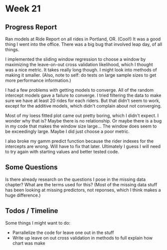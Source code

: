 # Week 21

## Progress Report

Ran models at Ride Report on all rides in Portland, OR. (Cool!) It was a good
thing I went into the office. There was a big bug that involved leap day, of
all things.

I implemented the sliding window regression to choose a window by maximizing
the leave-on-out cross validation likelihood, which I thought was a nice metric.
It takes really long though. I might look into methods of making it smaller.
(Also, note to self: do tests on large sample sizes to get more performance 
information.)

I had a few problems with getting models to converge. All of the random
intercept models gave a failure to converge. I tried filtering the data to make
sure we have at least 20 rides for each riders. But that didn't seem to work,
except for the additive models, which didn't complain about not converging.

Most of my loess fitted plot came out pretty boring, which I didn't expect. I
wonder why that is? Maybe there is no relationship. Or maybe there is a bug in 
my code that makes the window size large... The window does seem to be exceedingly
large. Maybe I did just choose a poor metric.

I also broke my gamm predict function because the rider indexes for the intercepts
are wrong. Will have to fix that later. Ultimately I guess I will need to try
again with starting values and better tested code.

## Some Questions

Is there already research on the questions I pose in the missing data chapter?
What are the terms used for this? (Most of the missing data stuff has been looking
at missing predictors, not reponses, which I think makes a huge difference.)

## Todos / Timeline

Some things I might want to do:

- Parrallelize the code for leave one out in the stuff
- Write up leave on out cross validation in methods to full explain how
  chart was make